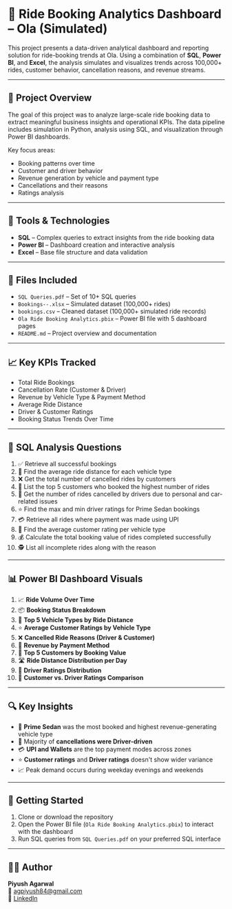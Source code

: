# 🚖 Ride Booking Analytics Dashboard – Ola (Simulated)

This project presents a data-driven analytical dashboard and reporting solution for ride-booking trends at Ola. Using a combination of **SQL**, **Power BI**, and **Excel**, the analysis simulates and visualizes trends across 100,000+ rides, customer behavior, cancellation reasons, and revenue streams.

---

## 📌 Project Overview

The goal of this project was to analyze large-scale ride booking data to extract meaningful business insights and operational KPIs. The data pipeline includes simulation in Python, analysis using SQL, and visualization through Power BI dashboards.

Key focus areas:
- Booking patterns over time
- Customer and driver behavior
- Revenue generation by vehicle and payment type
- Cancellations and their reasons
- Ratings analysis

---

## 🧰 Tools & Technologies

- **SQL** – Complex queries to extract insights from the ride booking data  
- **Power BI** – Dashboard creation and interactive analysis  
- **Excel** – Base file structure and data validation  

---

## 📁 Files Included

- `SQL Queries.pdf` – Set of 10+ SQL queries  
- `Bookings--.xlsx` – Simulated dataset (100,000+ rides)
- `bookings.csv` – Cleaned dataset (100,000+ simulated ride records) 
- `Ola Ride Booking Analytics.pbix` – Power BI file with 5 dashboard pages  
- `README.md` – Project overview and documentation  

---

## 📈 Key KPIs Tracked

- Total Ride Bookings  
- Cancellation Rate (Customer & Driver)  
- Revenue by Vehicle Type & Payment Method  
- Average Ride Distance  
- Driver & Customer Ratings  
- Booking Status Trends Over Time  

---

## 🧮 SQL Analysis Questions

1. ✅ Retrieve all successful bookings  
2. 📏 Find the average ride distance for each vehicle type  
3. ❌ Get the total number of cancelled rides by customers  
4. 👑 List the top 5 customers who booked the highest number of rides  
5. 🚫 Get the number of rides cancelled by drivers due to personal and car-related issues  
6. ⭐ Find the max and min driver ratings for Prime Sedan bookings  
7. 💳 Retrieve all rides where payment was made using UPI  
8. 🌟 Find the average customer rating per vehicle type  
9. 💰 Calculate the total booking value of rides completed successfully  
10. 🕵️ List all incomplete rides along with the reason  

---

## 📊 Power BI Dashboard Visuals

1. 📈 **Ride Volume Over Time**  
2. 📦 **Booking Status Breakdown**  
3. 🚗 **Top 5 Vehicle Types by Ride Distance**  
4. ⭐ **Average Customer Ratings by Vehicle Type**  
5. ❌ **Cancelled Ride Reasons (Driver & Customer)**  
6. 💸 **Revenue by Payment Method**  
7. 👥 **Top 5 Customers by Booking Value**  
8. 🛣 **Ride Distance Distribution per Day**  
9. 🚦 **Driver Ratings Distribution**  
10. 🎯 **Customer vs. Driver Ratings Comparison**

---

## 🔍 Key Insights

- 🚕 **Prime Sedan** was the most booked and highest revenue-generating vehicle type  
- 🔻 Majority of **cancellations were Driver-driven**
- 💳 **UPI and Wallets** are the top payment modes across zones  
- ⭐ **Customer ratings** and  **Driver ratings** doesn't show wider variance  
- 📈 Peak demand occurs during weekday evenings and weekends  

---

## 🚀 Getting Started

1. Clone or download the repository  
2. Open the Power BI file (`Ola Ride Booking Analytics.pbix`) to interact with the dashboard  
3. Run SQL queries from `SQL Queries.pdf` on your preferred SQL interface 

---

## 🙋‍♂️ Author

**Piyush Agarwal**  
📧 agpiyush84@gmail.com  
🔗 [LinkedIn](https://www.linkedin.com/in/agpiyush84/)
